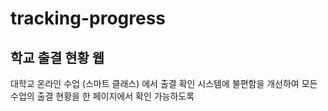 # tracking-progress

## 학교 출결 현황 웹
대학교 온라인 수업 (스마트 클래스) 에서 출결 확인 시스템에 불편함을 개선하여
모든 수업의 출결 현황을 한 페이지에서 확인 가능하도록 

